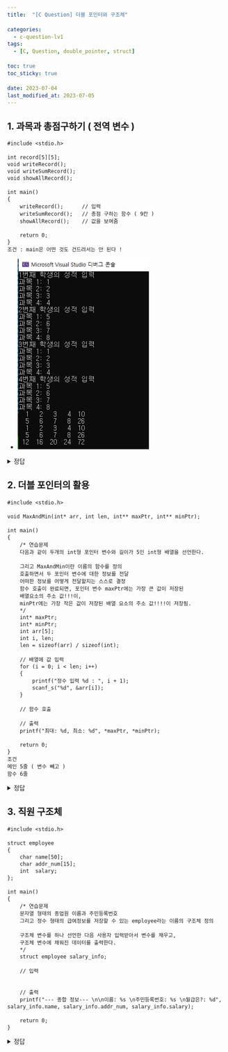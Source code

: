 ```yaml
---
title:  "[C Question] 더블 포인터와 구조체"

categories:
  - c-question-lv1
tags:
  - [C, Question, double_pointer, struct]

toc: true
toc_sticky: true

date: 2023-07-04
last_modified_at: 2023-07-05
---
```



## 1. 과목과 총점구하기 ( 전역 변수 )
```
#include <stdio.h>

int record[5][5];
void writeRecord();
void writeSumRecord();
void showAllRecord();

int main()
{
	writeRecord();		// 입력
	writeSumRecord();	// 총점 구하는 함수 ( 9칸 )
	showAllRecord();	// 값을 보여줌

	return 0;
}
조건 : main은 어떤 것도 건드려서는 안 된다 !
```

- ![총점구하기](../../images/총점구하기.png) 


<details>
<summary> 정답 </summary>
<div markdown="1">
<script src="https://gist.github.com/whalebee/178b2bd7b18972c3c5c7862ef3a3df4b.js"></script>
</div>
</details>

## 2. 더블 포인터의 활용 
```
#include <stdio.h>

void MaxAndMin(int* arr, int len, int** maxPtr, int** minPtr);

int main()
{
	/* 연습문제
	다음과 같이 두개의 int형 포인터 변수와 길이가 5인 int형 배열을 선언한다.

	그리고 MaxAndMin이란 이름의 함수를 정의
	호출하면서 두 포인터 변수에 대한 정보를 전달
	어떠한 정보를 어떻게 전달할지는 스스로 결정
	함수 호출이 완료되면, 포인터 변수 maxPtr에는 가장 큰 값이 저장된
	배열요소의 주소 값!!!이,
	minPtr에는 가장 작은 값이 저장된 배열 요소의 주소 값!!!!이 저장됨.
	*/
	int* maxPtr;
	int* minPtr;
	int arr[5];
	int i, len;
	len = sizeof(arr) / sizeof(int);

	// 배열에 값 입력
	for (i = 0; i < len; i++)
	{
		printf("정수 입력 %d : ", i + 1);
		scanf_s("%d", &arr[i]);
	}

	// 함수 호출
	
    // 출력
	printf("최대: %d, 최소: %d", *maxPtr, *minPtr);

	return 0;
}
조건
메인 5줄 ( 변수 빼고 )
함수 6줄
```

<details>
<summary> 정답 </summary>
<div markdown="1">
<script src="https://gist.github.com/whalebee/f4316ba1e7a3522b76ff5785005dc2f1.js"></script>
</div>
</details>



## 3.  직원 구조체
```
#include <stdio.h>

struct employee
{
	char name[50];
	char addr_num[15];
	int  salary;
};

int main()
{
	/* 연습문제
	문자열 형태의 종업원 이름과 주민등록번호
	그리고 정수 형태의 급여정보를 저장할 수 있는 employee라는 이름의 구조체 정의

	구조체 변수를 하나 선언한 다음 사용자 입력받아서 변수를 채우고,
	구조체 변수에 채워진 데이터를 출력한다.
	*/
	struct employee salary_info;

    // 입력


    // 출력
	printf("--- 종합 정보--- \n\n이름: %s \n주민등록번호: %s \n월급은?: %d", salary_info.name, salary_info.addr_num, salary_info.salary);

	return 0;
}
```

<details>
<summary> 정답 </summary>
<div markdown="1">
<script src="https://gist.github.com/whalebee/c1ed4b9e18717513421c0daf8937881f.js"></script>
</div>
</details>